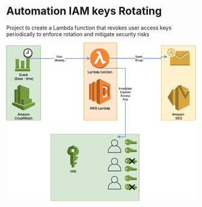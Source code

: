 # Automation IAM keys Rotating

Project to create a Lambda function that revokes user access keys periodically to enforce rotation and mitigate security risks

![](automation-IAM-Keys-rotation-lambda.png)